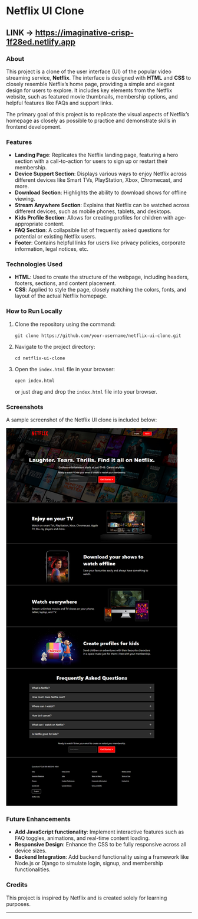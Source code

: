 ﻿
# Netflix UI Clone

## LINK -> https://imaginative-crisp-1f28ed.netlify.app

### About

This project is a clone of the user interface (UI) of the popular video streaming service, **Netflix**. The interface is designed with **HTML** and **CSS** to closely resemble Netflix’s home page, providing a simple and elegant design for users to explore. It includes key elements from the Netflix website, such as featured movie thumbnails, membership options, and helpful features like FAQs and support links.

The primary goal of this project is to replicate the visual aspects of Netflix’s homepage as closely as possible to practice and demonstrate skills in frontend development.

### Features

- **Landing Page**: Replicates the Netflix landing page, featuring a hero section with a call-to-action for users to sign up or restart their membership.
- **Device Support Section**: Displays various ways to enjoy Netflix across different devices like Smart TVs, PlayStation, Xbox, Chromecast, and more.
- **Download Section**: Highlights the ability to download shows for offline viewing.
- **Stream Anywhere Section**: Explains that Netflix can be watched across different devices, such as mobile phones, tablets, and desktops.
- **Kids Profile Section**: Allows for creating profiles for children with age-appropriate content.
- **FAQ Section**: A collapsible list of frequently asked questions for potential or existing Netflix users.
- **Footer**: Contains helpful links for users like privacy policies, corporate information, legal notices, etc.

### Technologies Used

- **HTML**: Used to create the structure of the webpage, including headers, footers, sections, and content placement.
- **CSS**: Applied to style the page, closely matching the colors, fonts, and layout of the actual Netflix homepage.

### How to Run Locally

1. Clone the repository using the command:
   ```
   git clone https://github.com/your-username/netflix-ui-clone.git
   ```

2. Navigate to the project directory:
   ```
   cd netflix-ui-clone
   ```

3. Open the `index.html` file in your browser:
   ```
   open index.html
   ```
   or just drag and drop the `index.html` file into your browser.

### Screenshots

A sample screenshot of the Netflix UI clone is included below:

![Netflix UI Clone](./snapshots/one.png)

### Future Enhancements

- **Add JavaScript functionality**: Implement interactive features such as FAQ toggles, animations, and real-time content loading.
- **Responsive Design**: Enhance the CSS to be fully responsive across all device sizes.
- **Backend Integration**: Add backend functionality using a framework like Node.js or Django to simulate login, signup, and membership functionalities.

### Credits

This project is inspired by Netflix and is created solely for learning purposes.

---

